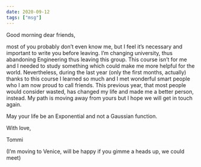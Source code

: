 ```yaml
---
date: 2020-09-12
tags: ["msg"]
---
```

Good morning dear friends,

most of you probably don’t even know me, but I feel it’s necessary and important to write you before leaving. I’m changing university, thus abandoning Engineering thus leaving this group. This course isn’t for me and I needed to study something which could make me more helpful for the world. Nevertheless, during the last year (only the first months, actually) thanks to this course I learned so much and I met wonderful smart people who I am now proud to call friends. This previous year, that most people would consider wasted, has changed my life and made me a better person, instead. My path is moving away from yours but I hope we will get in touch again.

May your life be an Exponential and not a Gaussian function.

With love,

Tommi

(I’m moving to Venice, will be happy if you gimme a heads up, we could meet)